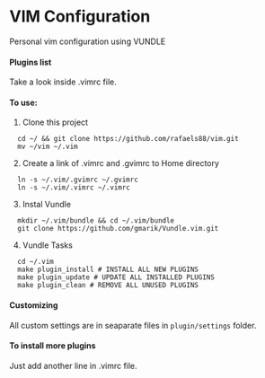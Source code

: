 VIM Configuration
==============

Personal vim configuration using VUNDLE

#### Plugins list

Take a look inside .vimrc file.


#### To use:

1. Clone this project

  ```
    cd ~/ && git clone https://github.com/rafaels88/vim.git
    mv ~/vim ~/.vim
  ```

2. Create a link of .vimrc and .gvimrc to Home directory

  ```
    ln -s ~/.vim/.gvimrc ~/.gvimrc
    ln -s ~/.vim/.vimrc ~/.vimrc
  ```

3. Instal Vundle

  ```
    mkdir ~/.vim/bundle && cd ~/.vim/bundle
    git clone https://github.com/gmarik/Vundle.vim.git
  ```

4. Vundle Tasks

  ```
    cd ~/.vim
    make plugin_install # INSTALL ALL NEW PLUGINS
    make plugin_update # UPDATE ALL INSTALLED PLUGINS
    make plugin_clean # REMOVE ALL UNUSED PLUGINS
  ```

#### Customizing

All custom settings are in seaparate files in ```plugin/settings``` folder.


#### To install more plugins

Just add another line in .vimrc file.
